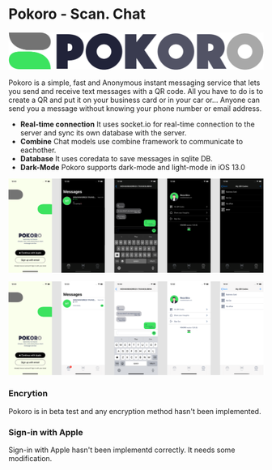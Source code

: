 # Pokoro - Scan. Chat

<img src="readme_assets/logo_pokoro.png" width="738">

Pokoro is a simple, fast and Anonymous instant messaging service that lets you send and receive text messages with a QR code. All you have to do is to create a QR and put it on your business card or in your car or...
Anyone can send you a message without knowing your phone number or email address.  

* **Real-time connection**
  It uses socket.io for real-time connection to the server and sync its own database with the server.
* **Combine**
  Chat models use combine framework to communicate to eachother.
* **Database**
  It uses coredata to save messages in sqlite DB.
* **Dark-Mode**
  Pokoro supports dark-mode and light-mode in iOS 13.0


<p align="center">
  <img src="readme_assets/dark.png" width="738">
</p>

<p align="center">
  <img src="readme_assets/light.png" width="738">
</p>

### Encrytion

Pokoro is in beta test and any encryption method hasn't been implemented.

### Sign-in with Apple

Sign-in with Apple hasn't been implementd correctly. It needs some modification.

